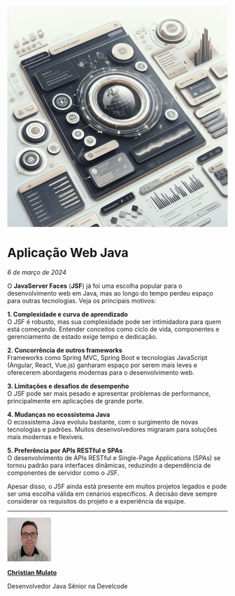 ![Aplicação Web Java](/articles/assets/img/2024_03_06_IMAGE_001.jpeg)

# Aplicação Web Java

*6 de março de 2024*

O **JavaServer Faces** (**JSF**) já foi uma escolha popular para o desenvolvimento web em Java, mas ao longo do tempo perdeu espaço para outras tecnologias. Veja os principais motivos:

**1. Complexidade e curva de aprendizado**  
O JSF é robusto, mas sua complexidade pode ser intimidadora para quem está começando. Entender conceitos como ciclo de vida, componentes e gerenciamento de estado exige tempo e dedicação.

**2. Concorrência de outros frameworks**  
Frameworks como Spring MVC, Spring Boot e tecnologias JavaScript (Angular, React, Vue.js) ganharam espaço por serem mais leves e oferecerem abordagens modernas para o desenvolvimento web.

**3. Limitações e desafios de desempenho**  
O JSF pode ser mais pesado e apresentar problemas de performance, principalmente em aplicações de grande porte.

**4. Mudanças no ecossistema Java**  
O ecossistema Java evoluiu bastante, com o surgimento de novas tecnologias e padrões. Muitos desenvolvedores migraram para soluções mais modernas e flexíveis.

**5. Preferência por APIs RESTful e SPAs**  
O desenvolvimento de APIs RESTful e Single-Page Applications (SPAs) se tornou padrão para interfaces dinâmicas, reduzindo a dependência de componentes de servidor como o JSF.

Apesar disso, o JSF ainda está presente em muitos projetos legados e pode ser uma escolha válida em cenários específicos. A decisão deve sempre considerar os requisitos do projeto e a experiência da equipe.

---

[![Christian Mulato](/articles/assets/img/foto_chri.jpg)](https://www.linkedin.com/in/chmulato/)

[**Christian Mulato**](https://www.linkedin.com/in/chmulato/)

Desenvolvedor Java Sênior na Develcode
